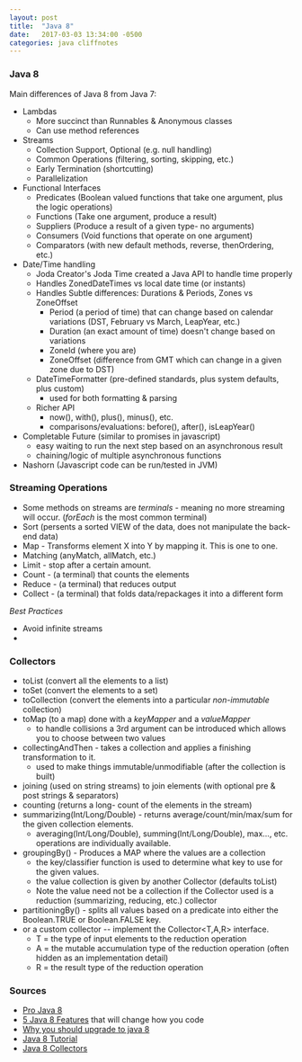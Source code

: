 ```yaml
---
layout: post
title:  "Java 8"
date:   2017-03-03 13:34:00 -0500
categories: java cliffnotes
---
```


### Java 8 ###

Main differences of Java 8 from Java 7:

 - Lambdas
 	- More succinct than  Runnables & Anonymous classes
 	- Can use method references
 - Streams
 	- Collection Support, Optional (e.g. null handling)
 	- Common Operations (filtering, sorting, skipping, etc.)
 	- Early Termination (shortcutting)
 	- Parallelization
 - Functional Interfaces
   - Predicates (Boolean valued functions that take one argument, plus the logic operations)
   - Functions (Take one argument, produce a result)
   - Suppliers (Produce a result of a given type- no arguments)
   - Consumers (Void functions that operate on one argument)
   - Comparators (with new default methods, reverse, thenOrdering, etc.)
 - Date/Time handling
   - Joda Creator's Joda Time created a Java API to handle time properly
   - Handles ZonedDateTimes vs local date time (or instants)
   - Handles Subtle differences: Durations & Periods, Zones vs ZoneOffset
     + Period (a period of time) that can change based on calendar variations
       (DST, February vs March, LeapYear, etc.)
     + Duration (an exact amount of time) doesn't change based on variations
     + ZoneId (where you are)
     + ZoneOffset (difference from GMT which can change in a given zone due to DST)
   - DateTimeFormatter (pre-defined standards, plus system defaults, plus custom)
   	 + used for both formatting & parsing
   - Richer API
   	 +  now(), with(), plus(), minus(), etc.
   	 + comparisons/evaluations: before(), after(), isLeapYear()
 - Completable Future (similar to promises in javascript)
 	 - easy waiting to run the next step based on an asynchronous result
 	 - chaining/logic of multiple asynchronous functions
 - Nashorn (Javascript code can be run/tested in JVM)


### Streaming Operations ###
  - Some methods on streams are _terminals_ - meaning no more streaming will occur.  (_forEach_ is the most common terminal)
  - Sort (persents a sorted VIEW of the data, does not manipulate the back-end data)
  - Map - Transforms element X into Y by mapping it.  This is one to one.
  - Matching (anyMatch, allMatch, etc.)
  - Limit - stop after a certain amount.
  - Count - (a terminal) that counts the elements
  - Reduce - (a terminal) that reduces output
  - Collect - (a terminal) that folds data/repackages it into a different form

*Best Practices*
  - Avoid infinite streams
  -

### Collectors ###

  - toList (convert all the elements to a list)
  - toSet  (convert the elements to a set)
  - toCollection (convert the elements into a particular *non-immutable* collection)
  - toMap (to a map) done with a _keyMapper_ and a _valueMapper_
  	+ to handle collisions a 3rd argument can be introduced which allows you to choose between two values
  - collectingAndThen - takes a collection and applies a finishing transformation to it.
  	+ used to make things immutable/unmodifiable (after the collection is built)
  - joining (used on string streams) to join elements (with optional pre & post strings & separators)
  - counting (returns a long- count of the elements in the stream)
  - summarizing(Int/Long/Double)  - returns average/count/min/max/sum for the given collection elements.
    + averaging(Int/Long/Double), summing(Int/Long/Double), max..., etc. operations are individually available.
  - groupingBy() - Produces a MAP where the values are a collection
    + the key/classifier function is used to determine what key to use for the given values.
    + the value collection is given by another Collector (defaults toList)
    + Note the value need not be a collection if the Collector used is a reduction (summarizing, reducing, etc.) collector
  - partitioningBy() - splits all values based on a predicate into either the Boolean.TRUE or Boolean.FALSE key.
  - or a custom collector -- implement the Collector<T,A,R> interface.
    + T = the type of input elements to the reduction operation
    + A = the mutable accumulation type of the reduction operation (often hidden as an implementation detail)
    + R = the result type of the reduction operation






### Sources ###
  - [Pro Java 8]
  - [5 Java 8 Features] that will change how you code
  - [Why you should upgrade to java 8]
  - [Java 8 Tutorial]
  - [Java 8 Collectors]

[Pro Java 8]: http://www.apress.com/us/book/9781484206423
[5 Java 8 Features]: http://blog.takipi.com/5-features-in-java-8-that-will-change-how-you-code/
[Why you should upgrade to java 8]: https://www.toptal.com/java/why-you-need-to-upgrade-to-java-8-already
[Java 8 Tutorial]: http://winterbe.com/posts/2014/03/16/java-8-tutorial/
[Java 8 Collectors]: http://www.baeldung.com/java-8-collectors
